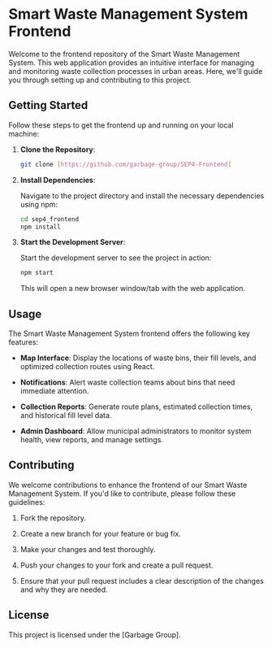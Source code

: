 # Smart Waste Management System Frontend

Welcome to the frontend repository of the Smart Waste Management System. This web application provides an intuitive interface for managing and monitoring waste collection processes in urban areas. Here, we'll guide you through setting up and contributing to this project.

## Getting Started

Follow these steps to get the frontend up and running on your local machine:

1. **Clone the Repository**:

   ```bash
   git clone [https://github.com/garbage-group/SEP4-Frontend]
   ```

2. **Install Dependencies**:

   Navigate to the project directory and install the necessary dependencies using npm:

   ```bash
   cd sep4_frontend
   npm install
   ```

3. **Start the Development Server**:

   Start the development server to see the project in action:

   ```bash
   npm start
   ```

   This will open a new browser window/tab with the web application.

## Usage

The Smart Waste Management System frontend offers the following key features:

- **Map Interface**: Display the locations of waste bins, their fill levels, and optimized collection routes using React.

- **Notifications**: Alert waste collection teams about bins that need immediate attention.

- **Collection Reports**: Generate route plans, estimated collection times, and historical fill level data.

- **Admin Dashboard**: Allow municipal administrators to monitor system health, view reports, and manage settings.

## Contributing

We welcome contributions to enhance the frontend of our Smart Waste Management System. If you'd like to contribute, please follow these guidelines:

1. Fork the repository.

2. Create a new branch for your feature or bug fix.

3. Make your changes and test thoroughly.

4. Push your changes to your fork and create a pull request.

5. Ensure that your pull request includes a clear description of the changes and why they are needed.

## License

This project is licensed under the [Garbage Group].
